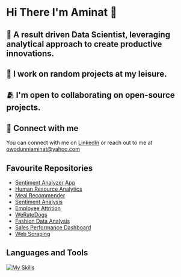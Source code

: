# Hi There I'm Aminat 👋 <br><hb>
## 👀 A result driven Data Scientist, leveraging analytical approach to create productive innovations.<br><hb>
## 🦾 I work on random projects at my leisure.<br><hb>
## 🫂 I'm open to collaborating on open-source projects.<br>
## 👥 Connect with me
You can connect with me on [LinkedIn](https://www.linkedin.com/in/aminat-owodunni-287811a1/) or reach out to me at owodunniaminat@yahoo.com<br><hb>
## Favourite Repositories
* [Sentiment Analyzer App](https://github.com/amiegirl/sentiment_analyzer_app)
* [Human Resource Analytics](
https://github.com/amiegirl/Data_Analyst_Portfolio_Projects/blob/main/Ms_Power_BI_Projects%2FHuman_Resource_Analytics%2FREADME.md)
* [Meal Recommender](https://github.com/amiegirl/Machine_Learning_Portfolio_Projects/tree/main/Machine_Learning_with_Python_Projects/Meal_Recommender_App)
* [Sentiment Analysis](https://github.com/amiegirl/Machine_Learning_Portfolio_Projects/tree/main/Machine_Learning_with_Python_Projects/Sentiment_Analysis)
* [Employee Attrition](https://github.com/amiegirl/Data_Analyst_Portfolio_Projects/tree/main/Python_Projects/Employee_Attrition)
* [WeRateDogs](https://github.com/amiegirl/Data_Analyst_Portfolio_Projects/tree/main/Python_Projects/WeRateDogs)
* [Fashion Data Analysis](https://github.com/amiegirl/Data_Analyst_Portfolio_Projects/tree/main/Ms_Power_BI_Projects/Fashion_Data_Analysis)
* [Sales Performance Dashboard](https://github.com/amiegirl/Data_Analyst_Portfolio_Projects/tree/main/Ms_Excel_Projects/Sales_Analytics_and_Performance_Dashboard)
* [Web Scraping](https://github.com/amiegirl/Data_Analyst_Portfolio_Projects/tree/main/Python_Projects/Web_Scraping)
## Languages and Tools
[![My Skills](https://skills.thijs.gg/icons?i=py,html,figma,mysql,postgres)](https://skills.thijs.gg)
